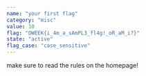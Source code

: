 ```yaml
---
name: "your first flag"
category: "misc"
value: 10
flag: "OWEEK{i_4m_a_sAmPL3_fl4g!_oR_aM_i?}"
state: "active"
flag_case: "case_sensitive"
---
```


make sure to read the rules on the homepage!

